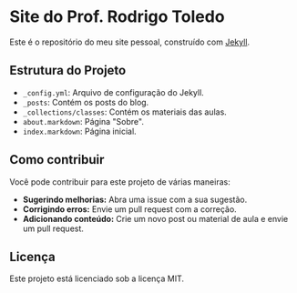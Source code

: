 # Site do Prof. Rodrigo Toledo

Este é o repositório do meu site pessoal, construído com [Jekyll](https://jekyllrb.com/).

## Estrutura do Projeto

- `_config.yml`: Arquivo de configuração do Jekyll.
- `_posts`: Contém os posts do blog.
- `_collections/classes`: Contém os materiais das aulas.
- `about.markdown`: Página "Sobre".
- `index.markdown`: Página inicial.

## Como contribuir

Você pode contribuir para este projeto de várias maneiras:

- **Sugerindo melhorias:** Abra uma issue com a sua sugestão.
- **Corrigindo erros:** Envie um pull request com a correção.
- **Adicionando conteúdo:** Crie um novo post ou material de aula e envie um pull request.

## Licença

Este projeto está licenciado sob a licença MIT.
